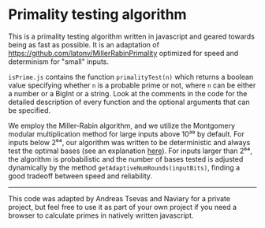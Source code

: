 # Primality testing algorithm

This is a primality testing algorithm written in javascript and geared towards being as fast as possible. It is an adaptation of https://github.com/latonv/MillerRabinPrimality optimized for speed and determinism for "small" inputs.

`isPrime.js` contains the function `primalityTest(n)` which returns a boolean value specifying whether `n` is a probable prime or not, where `n` can be either a number or a BigInt or a string. Look at the comments in the code for the detailed description of every function and the optional arguments that can be specified.

We employ the Miller-Rabin algorithm, and we utilize the Montgomery modular multiplication method for large inputs above 10³⁰ by default. For inputs below 2⁶⁴, our algorithm was written to be deterministic and always test the optimal bases (see an explanation [here](https://en.wikipedia.org/wiki/Miller%E2%80%93Rabin_primality_test#Testing_against_small_sets_of_bases)). For inputs larger than 2⁶⁴, the algorithm is probabilistic and the number of bases tested is adjusted dynamically by the method `getAdaptiveNumRounds(inputBits)`, finding a good tradeoff between speed and reliability.

---
This code was adapted by Andreas Tsevas and Naviary for a private project, but feel free to use it as part of your own project if you need a browser to calculate primes in natively written javascript.